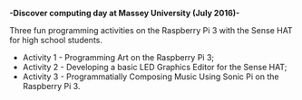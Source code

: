 **-Discover computing day at Massey University (July 2016)-**

Three fun programming activities on the Raspberry Pi 3 with the Sense HAT for high school students.

* Activity 1 - Programming Art on the Raspberry Pi 3;
* Activity 2 - Developing a basic LED Graphics Editor for the Sense HAT;
* Activity 3 - Programmatially Composing Music Using Sonic Pi on the Raspberry Pi 3.
